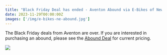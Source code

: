 ```yaml
---
title: "Black Friday Deal has ended - Aventon Abound via E-Bikes of New England"
date: 2023-11-29T00:00:00Z
images: ['/img/e-bikes-ne-abound.jpg']
---
```


The Black Friday deals from Aventon are over. If you are interested in purchasing an abound, please see the [Abound Deal](/buy-yours/abound/) for current pricing.


<img src="/img/e-bikes-ne-abound.jpg" />
